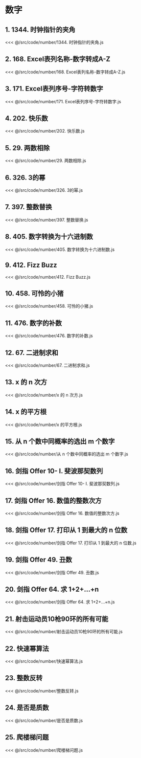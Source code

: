 # 数字

## 1. 1344. 时钟指针的夹角

<<< @/src/code/number/1344. 时钟指针的夹角.js

## 2. 168. Excel表列名称-数字转成A-Z

<<< @/src/code/number/168. Excel表列名称-数字转成A-Z.js

## 3. 171. Excel表列序号-字符转数字

<<< @/src/code/number/171. Excel表列序号-字符转数字.js

## 4. 202. 快乐数

<<< @/src/code/number/202. 快乐数.js

## 5. 29. 两数相除

<<< @/src/code/number/29. 两数相除.js

## 6. 326. 3的幂

<<< @/src/code/number/326. 3的幂.js

## 7. 397. 整数替换

<<< @/src/code/number/397. 整数替换.js

## 8. 405. 数字转换为十六进制数

<<< @/src/code/number/405. 数字转换为十六进制数.js

## 9. 412. Fizz Buzz

<<< @/src/code/number/412. Fizz Buzz.js

## 10. 458. 可怜的小猪

<<< @/src/code/number/458. 可怜的小猪.js

## 11. 476. 数字的补数

<<< @/src/code/number/476. 数字的补数.js

## 12. 67. 二进制求和

<<< @/src/code/number/67. 二进制求和.js

## 13. x 的 n 次方

<<< @/src/code/number/x 的 n 次方.js

## 14. x 的平方根

<<< @/src/code/number/x 的平方根.js

## 15. 从 n 个数中同概率的选出 m 个数字

<<< @/src/code/number/从 n 个数中同概率的选出 m 个数字.js

## 16. 剑指 Offer 10- I. 斐波那契数列

<<< @/src/code/number/剑指 Offer 10- I. 斐波那契数列.js

## 17. 剑指 Offer 16. 数值的整数次方

<<< @/src/code/number/剑指 Offer 16. 数值的整数次方.js

## 18. 剑指 Offer 17. 打印从 1 到最大的 n 位数

<<< @/src/code/number/剑指 Offer 17. 打印从 1 到最大的 n 位数.js

## 19. 剑指 Offer 49. 丑数

<<< @/src/code/number/剑指 Offer 49. 丑数.js

## 20. 剑指 Offer 64. 求 1+2+…+n

<<< @/src/code/number/剑指 Offer 64. 求 1+2+…+n.js

## 21. 射击运动员10枪90环的所有可能

<<< @/src/code/number/射击运动员10枪90环的所有可能.js

## 22. 快速幂算法

<<< @/src/code/number/快速幂算法.js

## 23. 整数反转

<<< @/src/code/number/整数反转.js

## 24. 是否是质数

<<< @/src/code/number/是否是质数.js

## 25. 爬楼梯问题

<<< @/src/code/number/爬楼梯问题.js